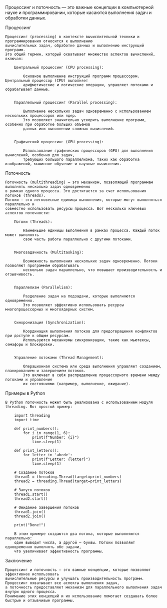 
Процессинг и поточность — это важные концепции в компьютерной науке и программировании,
которые касаются выполнения задач и обработки данных.


Процессинг

    Процессинг (processing) в контексте вычислительной техники и программирования относится к выполнению
    вычислительных задач, обработке данных и выполнению инструкций программ.
    Это общий термин, который охватывает множество аспектов вычислений, включая:

        Центральный процессинг (CPU processing):

            Основное выполнение инструкций программ процессором. Центральный процессор (CPU) выполняет
            арифметические и логические операции, управляет потоками и обрабатывает данные.


        Параллельный процессинг (Parallel processing):

            Выполнение нескольких задач одновременно с использованием нескольких процессоров или ядер.
            Это позволяет значительно ускорить выполнение программ, особенно при обработке больших объемов
            данных или выполнении сложных вычислений.


        Графический процессинг (GPU processing):

            Использование графических процессоров (GPU) для выполнения вычислений, особенно для задач,
            требующих большого параллелизма, таких как обработка изображений, машинное обучение и научные вычисления.


Поточность

    Поточность (multithreading) — это механизм, позволяющий программам выполнять несколько задач одновременно
    в рамках одного процесса. Это достигается за счет использования потоков (threads).
    Потоки — это легковесные единицы выполнения, которые могут выполняться параллельно и
    совместно использовать ресурсы процесса. Вот несколько ключевых аспектов поточности:

        Потоки (Threads):

            Наименьшие единицы выполнения в рамках процесса. Каждый поток может выполнять
            свою часть работы параллельно с другими потоками.


        Многозадачность (Multitasking):

            Возможность выполнения нескольких задач одновременно. Потоки позволяют программам обрабатывать
            несколько задач параллельно, что повышает производительность и отзывчивость.


        Параллелизм (Parallelism):

            Разделение задач на подзадачи, которые выполняются одновременно.
            Это позволяет эффективно использовать ресурсы многопроцессорных и многоядерных систем.


        Синхронизация (Synchronization):

            Координация выполнения потоков для предотвращения конфликтов при доступе к общим ресурсам.
            Используются механизмы синхронизации, такие как мьютексы, семафоры и блокировки.


        Управление потоками (Thread Management):

            Операционная система или среда выполнения управляет созданием, планированием и завершением потоков.
            Это включает в себя распределение процессорного времени между потоками и управление
            их состояниями (например, выполнение, ожидание).


Примеры в Python

    В Python поточность может быть реализована с использованием модуля threading. Вот простой пример:

        import threading
        import time

        def print_numbers():
            for i in range(1, 6):
                print(f"Number: {i}")
                time.sleep(1)

        def print_letters():
            for letter in 'abcde':
                print(f"Letter: {letter}")
                time.sleep(1)

        # Создание потоков
        thread1 = threading.Thread(target=print_numbers)
        thread2 = threading.Thread(target=print_letters)

        # Запуск потоков
        thread1.start()
        thread2.start()

        # Ожидание завершения потоков
        thread1.join()
        thread2.join()

        print("Done!")

        В этом примере создаются два потока, которые выполняются параллельно:
        один выводит числа, а другой — буквы. Потоки позволяют одновременно выполнять обе задачи,
        что увеличивает эффективность программы.



Заключение

    Процессинг и поточность — это важные концепции, которые позволяют эффективнее использовать
    вычислительные ресурсы и улучшать производительность программ. Процессинг охватывает все аспекты выполнения задач,
    а поточность предоставляет механизм для параллельного выполнения задач внутри одного процесса.
    Понимание этих концепций и их использование помогает создавать более быстрые и отзывчивые программы.



